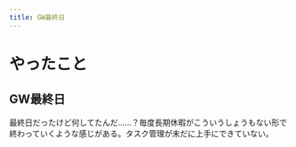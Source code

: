 ```yaml
---
title: GW最終日
---
```


# やったこと

## GW最終日

最終日だったけど何してたんだ……？毎度長期休暇がこういうしょうもない形で終わっていくような感じがある。タスク管理が未だに上手にできていない。

